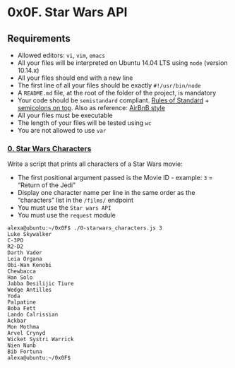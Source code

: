 # 0x0F. Star Wars API

## Requirements
* Allowed editors: `vi`, `vim`, `emacs`
* All your files will be interpreted on Ubuntu 14.04 LTS using `node` (version 10.14.x)
* All your files should end with a new line
* The first line of all your files should be exactly `#!/usr/bin/node`
* A `README.md` file, at the root of the folder of the project, is mandatory
* Your code should be `semistandard` compliant. [Rules of Standard](https://intranet.hbtn.io/rltoken/7fwr0AM1Ph_2YpibFmY3wA) + [semicolons on top](https://intranet.hbtn.io/rltoken/s5n5IBBMZqfuk62xeimYrg). Also as reference: [AirBnB style](https://intranet.hbtn.io/rltoken/nTwC1UjurAXd9SajmXhb2w)
* All your files must be executable
* The length of your files will be tested using `wc`
* You are not allowed to use `var`

### [0. Star Wars Characters](./0-starwars_characters.js)
Write a script that prints all characters of a Star Wars movie:
* The first positional argument passed is the Movie ID - example: `3` = “Return of the Jedi”
* Display one character name per line in the same order as the “characters” list in the `/films/` endpoint
* You must use the `Star wars API`
* You must use the `request` module
```
alexa@ubuntu:~/0x0F$ ./0-starwars_characters.js 3
Luke Skywalker
C-3PO
R2-D2
Darth Vader
Leia Organa
Obi-Wan Kenobi
Chewbacca
Han Solo
Jabba Desilijic Tiure
Wedge Antilles
Yoda
Palpatine
Boba Fett
Lando Calrissian
Ackbar
Mon Mothma
Arvel Crynyd
Wicket Systri Warrick
Nien Nunb
Bib Fortuna
alexa@ubuntu:~/0x0F$
```
